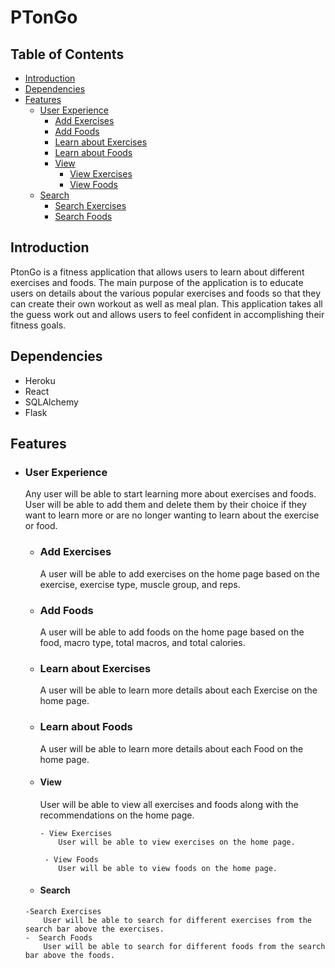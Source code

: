 # PTonGo

## Table of Contents

- [Introduction](#introduction)
- [Dependencies](#dependencies)
- [Features](#features)
	- [User Experience](#userexperience)
		- [Add Exercises](#add-exercise)
		- [Add Foods](#add-food)
		- [Learn about Exercises](#learn-exercise)
		- [Learn about Foods](#learn-food)
		- [View](#view)
			- [View Exercises](#view-exercises)
			- [View Foods](#view-foods)
	- [Search](#search)
	  - [Search Exercises](#search-exercise)
	  - [Search Foods](#search-food)


## Introduction

PtonGo is a fitness application that allows users to learn about different exercises and foods. The main purpose of the application is to educate users on details about the various popular exercises and foods so that they can create their own workout as well as meal plan. This application takes all the guess work out and allows users to feel confident in accomplishing their fitness goals. 

## Dependencies 

- Heroku 
- React 
- SQLAlchemy 
- Flask

## Features 

  - ### User Experience 
      Any user will be able to start learning more about exercises and foods. User will be able to add them and delete them by their choice if they want to learn more or are no longer wanting to learn about the exercise or food. 
      
      - ### Add Exercises 
          A user will be able to add exercises on the home page based on the exercise, exercise type, muscle group, and reps.
          
      - ### Add Foods 
           A user will be able to add foods on the home page based on the food, macro type, total macros, and total calories.
           
      - ### Learn about Exercises 
          A user will be able to learn more details about each Exercise on the home page. 
          
       - ### Learn about Foods 
          A user will be able to learn more details about each Food on the home page. 
          
      - #### View
          User will be able to view all exercises and foods along with the recommendations on the home page. 
            
            - View Exercises 
                User will be able to view exercises on the home page. 
            
             - View Foods 
                User will be able to view foods on the home page. 
         
       - #### Search
            
        -Search Exercises 
            User will be able to search for different exercises from the search bar above the exercises. 
        -  Search Foods 
            User will be able to search for different foods from the search bar above the foods. 
        
          
      
